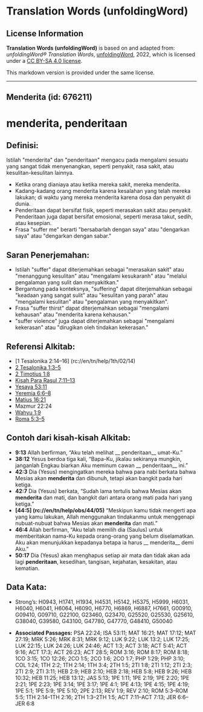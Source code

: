 # Translation Words (unfoldingWord)

## License Information

**Translation Words (unfoldingWord)** is based on and adapted from: _unfoldingWord® Translation Words_, [unfoldingWord](https://unfoldingword.org/utw), 2022, which is licensed under a [CC BY-SA 4.0 license](https://creativecommons.org/licenses/by-sa/4.0/legalcode.en).

This markdown version is provided under the same license.



--------------------------------

## Menderita (id: 676211)

menderita, penderitaan
======================

Definisi:
---------

Istilah "menderita" dan "penderitaan" mengacu pada mengalami sesuatu yang sangat tidak menyenangkan, seperti penyakit, rasa sakit, atau kesulitan\-kesulitan lainnya.

* Ketika orang dianiaya atau ketika mereka sakit, mereka menderita.
* Kadang\-kadang orang menderita karena kesalahan yang telah mereka lakukan; di waktu yang mereka menderita karena dosa dan penyakit di dunia.
* Penderitaan dapat bersifat fisik, seperti merasakan sakit atau penyakit. Penderitaan juga dapat bersifat emosional, seperti merasa takut, sedih, atau kesepian.
* Frasa "suffer me" berarti "bersabarlah dengan saya" atau "dengarkan saya" atau "dengarkan dengan sabar."

Saran Penerjemahan:
-------------------

* Istilah "suffer" dapat diterjemahkan sebagai "merasakan sakit" atau "menanggung kesulitan" atau "mengalami kesukaranh" atau "melalui pengalaman yang sulit dan menyakitkan."
* Bergantung pada konteksnya, "suffering" dapat diterjemahkan sebagai "keadaan yang sangat sulit" atau "kesulitan yang parah" atau "mengalami kesulitan" atau "pengalaman yang menyakitkan".
* Frasa "suffer thirst" dapat diterjemahkan sebagai "mengalami kehausan" atau "menderita karena kehausan."
* "suffer violence" juga dapat diterjemahkan sebagai "mengalami kekerasan" atau "dirugikan oleh tindakan kekerasan."

Referensi Alkitab:
------------------

* \[1 Tesalonika 2:14–16] (rc://en/tn/help/1th/02/14\)
* [2 Tesalonika 1:3–5](https://ref.ly/2Thess0:0)
* [2 Timotius 1:8](https://ref.ly/2Tim0:0)
* [Kisah Para Rasul 7:11–13](https://ref.ly/Acts0:0)
* [Yesaya 53:11](https://ref.ly/Isa53:11)
* [Yeremia 6:6–8](https://ref.ly/Jer6:6-Jer6:8)
* [Matius 16:21](https://ref.ly/Matt16:21)
* Mazmur 22:24
* [Wahyu 1:9](https://ref.ly/Rev1:9)
* [Roma 5:3–5](https://ref.ly/Rom5:3-Rom5:5)

Contoh dari kisah\-kisah Alkitab:
---------------------------------

* **9:13** Allah berfirman, “Aku telah melihat \_\_ penderitaan\_\_ umat\-Ku.”
* **38:12** Yesus berdoa tiga kali, “Bapa\-Ku, jikalau sekiranya mungkin, janganlah Engkau biarkan Aku meminum cawan \_\_ penderitaan\_\_ ini.”
* **42:3** Dia (Yesus) mengingatkan mereka bahwa para nabi berkata bahwa Mesias akan **menderita** dan dibunuh, tetapi akan bangkit pada hari ketiga.
* **42:7** Dia (Yesus) berkata, “Sudah lama tertulis bahwa Mesias akan **menderita** dan mati, dan bangkit dari antara orang mati pada hari yang ketiga.”
* **\[44:5] (rc://en/tn/help/obs/44/05\)** “Meskipun kamu tidak mengerti apa yang kamu lakukan, Allah menggunakan tindakanmu untuk menggenapi nubuat\-nubuat bahwa Mesias akan **menderita** dan mati.”
* **46:4** Allah berfirman, “Aku telah memilih dia (Saulus) untuk memberitakan nama\-Ku kepada orang\-orang yang belum diselamatkan. Aku akan menunjukkan kepadanya betapa ia harus \_\_ menderita\_\_ demi Aku.”
* **50:17** Dia (Yesus) akan menghapus setiap air mata dan tidak akan ada lagi **penderitaan**, kesedihan, tangisan, kejahatan, kesakitan, atau kematian.

Data Kata:
----------

* Strong’s: H0943, H1741, H1934, H4531, H5142, H5375, H5999, H6031, H6040, H6041, H6064, H6090, H6770, H6869, H6887, H7661, G00910, G09410, G09710, G22100, G23460, G23470, G25520, G25530, G25610, G38040, G39580, G43100, G47780, G47770, G48410, G50040

* **Associated Passages:** PSA 22:24; ISA 53:11; MAT 16:21; MAT 17:12; MAT 27:19; MRK 5:26; MRK 8:31; MRK 9:12; LUK 9:22; LUK 13:2; LUK 17:25; LUK 22:15; LUK 24:26; LUK 24:46; ACT 1:3; ACT 3:18; ACT 5:41; ACT 9:16; ACT 17:3; ACT 26:23; ACT 28:5; ROM 3:16; ROM 8:17; ROM 8:18; 1CO 3:15; 1CO 12:26; 2CO 1:5; 2CO 1:6; 2CO 1:7; PHP 1:29; PHP 3:10; COL 1:24; 1TH 2:2; 1TH 2:14; 1TH 3:4; 2TH 1:5; 2TI 1:8; 2TI 1:12; 2TI 2:3; 2TI 2:9; 2TI 3:11; HEB 2:9; HEB 2:10; HEB 2:18; HEB 5:8; HEB 9:26; HEB 10:32; HEB 11:25; HEB 13:12; JAS 5:13; 1PE 1:11; 1PE 2:19; 1PE 2:20; 1PE 2:21; 1PE 2:23; 1PE 3:14; 1PE 3:17; 1PE 4:1; 1PE 4:13; 1PE 4:15; 1PE 4:19; 1PE 5:1; 1PE 5:9; 1PE 5:10; 2PE 2:13; REV 1:9; REV 2:10; ROM 5:3–ROM 5:5; 1TH 2:14–1TH 2:16; 2TH 1:3–2TH 1:5; ACT 7:11–ACT 7:13; JER 6:6–JER 6:8

